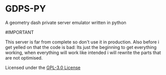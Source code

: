 # GDPS-PY
A geometry dash private server emulator written in python

#IMPORTANT

This server is far from complete so don't use it in production. Also before i get yelled on that the code is bad: Its just the beginning to get everything working, when everything will work like intended i will rewrite the parts that are not optimised.

Licensed under the [GPL-3.0 License](LICENSE)
